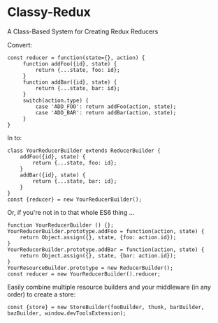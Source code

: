 # Classy-Redux
A Class-Based System for Creating Redux Reducers

Convert:

    const reducer = function(state={}, action) {
         function addFoo({id}, state) {
             return {...state, foo: id};
         }
         function addBar({id}, state) {
             return {...state, bar: id};
         }
         switch(action.type) {
             case 'ADD_FOO': return addFoo(action, state);
             case 'ADD_BAR': return addBar(action, state);
         }
    }
    
In to:

    class YourReducerBuilder extends ReducerBuilder {
        addFoo({id}, state) {
            return {...state, foo: id};
        }
        addBar({id}, state) {
            return {...state, bar: id};
        }
    }
    const {reducer} = new YourReducerBuilder();
    
Or, if you're not in to that whole ES6 thing ...

    function YourReducerBuilder () {};
    YourReducerBuilder.prototype.addFoo = function(action, state) {
        return Object.assign({}, state, {foo: action.id});
    }
    YourReducerBuilder.prototype.addBar = function(action, state) {
        return Object.assign({}, state, {bar: action.id});
    }
    YourResourceBuilder.prototype = new ReducerBuilder();
    const reducer = new YourReducerBuilder().reducer;


Easily combine multiple resource builders and your middleware (in any order) to create a store:

    const {store} = new StoreBuilder(fooBuilder, thunk, barBuilder, bazBuilder, window.devToolsExtension);

